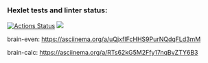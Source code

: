 ### Hexlet tests and linter status:
[![Actions Status](https://github.com/yutanov/python-project-lvl1/workflows/hexlet-check/badge.svg)](https://github.com/yutanov/python-project-lvl1/actions)
<a href="https://codeclimate.com/github/codeclimate/codeclimate/maintainability"><img src="https://api.codeclimate.com/v1/badges/a99a88d28ad37a79dbf6/maintainability" /></a>

brain-even:
https://asciinema.org/a/uQjxfIFcHHS9PurNQdqFLd3mM

brain-calc:
https://asciinema.org/a/RTs62kG5M2Ffy17nqBvZTY6B3
